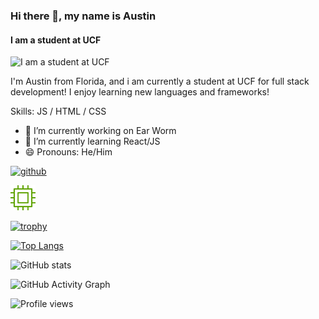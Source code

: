 ### Hi there 👋, my name is Austin
#### I am a student at UCF
![I am a student at UCF](file:///C:/Users/Austin%20McClarren/Desktop/githubpic.png)

I'm Austin from Florida, and i am currently a student at UCF for full stack development! I enjoy learning new languages and frameworks!  

Skills: JS / HTML / CSS

- 🔭 I’m currently working on Ear Worm 
- 🌱 I’m currently learning React/JS 
- 😄 Pronouns: He/Him 


[<img src='https://cdn.jsdelivr.net/npm/simple-icons@3.0.1/icons/github.svg' alt='github' height='40'>](https://github.com/AustinMcClarren)  

<a href='https://docs.github.com/en/developers'><img src='https://raw.githubusercontent.com/acervenky/animated-github-badges/master/assets/devbadge.gif' width='40' height='40'></a> 

[![trophy](https://github-profile-trophy.vercel.app/?username=AustinMcClarren)](https://github.com/ryo-ma/github-profile-trophy)

[![Top Langs](https://github-readme-stats.vercel.app/api/top-langs/?username=AustinMcClarren)](https://github.com/anuraghazra/github-readme-stats)

![GitHub stats](https://github-readme-stats.vercel.app/api?username=AustinMcClarren&show_icons=true&count_private=true)  

![GitHub Activity Graph](https://activity-graph.herokuapp.com/graph?username=AustinMcClarren)  

![Profile views](https://gpvc.arturio.dev/AustinMcClarren)  





